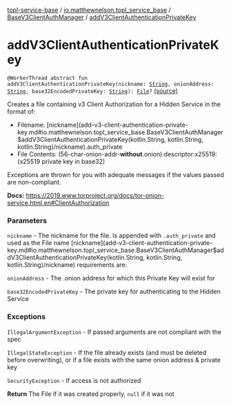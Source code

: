 [topl-service-base](../../index.md) / [io.matthewnelson.topl_service_base](../index.md) / [BaseV3ClientAuthManager](index.md) / [addV3ClientAuthenticationPrivateKey](./add-v3-client-authentication-private-key.md)

# addV3ClientAuthenticationPrivateKey

`@WorkerThread abstract fun addV3ClientAuthenticationPrivateKey(nickname: `[`String`](https://kotlinlang.org/api/latest/jvm/stdlib/kotlin/-string/index.html)`, onionAddress: `[`String`](https://kotlinlang.org/api/latest/jvm/stdlib/kotlin/-string/index.html)`, base32EncodedPrivateKey: `[`String`](https://kotlinlang.org/api/latest/jvm/stdlib/kotlin/-string/index.html)`): `[`File`](https://docs.oracle.com/javase/6/docs/api/java/io/File.html)`?` [(source)](https://github.com/05nelsonm/TorOnionProxyLibrary-Android/blob/master/topl-service-base/src/main/java/io/matthewnelson/topl_service_base/BaseV3ClientAuthManager.kt#L119)

Creates a file containing v3 Client Authorization for a Hidden Service in the format of:

* Filename: [nickname](add-v3-client-authentication-private-key.md#io.matthewnelson.topl_service_base.BaseV3ClientAuthManager$addV3ClientAuthenticationPrivateKey(kotlin.String, kotlin.String, kotlin.String)/nickname).auth_private
* File Contents:  (56-char-onion-addr-**without**.onion):descriptor:x25519:(x25519 private key in base32)

Exceptions are thrown for you with adequate messages if the values passed
are non-compliant.

**Docs:** https://2019.www.torproject.org/docs/tor-onion-service.html.en#ClientAuthorization

### Parameters

`nickname` - The nickname for the file. Is appended with `.auth_private` and used as the File name
[nickname](add-v3-client-authentication-private-key.md#io.matthewnelson.topl_service_base.BaseV3ClientAuthManager$addV3ClientAuthenticationPrivateKey(kotlin.String, kotlin.String, kotlin.String)/nickname) requirements are:

`onionAddress` - The .onion address for which this Private Key will exist for

`base32EncodedPrivateKey` - The private key for authenticating to the Hidden Service

### Exceptions

`IllegalArgumentException` - If passed arguments are not compliant with the spec

`IllegalStateException` - If the file already exists (and must be deleted before
overwriting), or if a file exists with the same onion address &amp; private key

`SecurityException` - If access is not authorized

**Return**
The File if it was created properly, `null` if it was not

